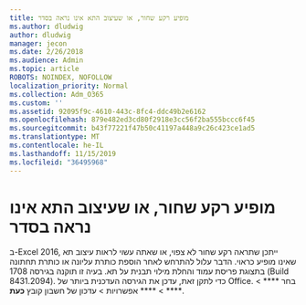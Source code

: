```yaml
---
title: מופיע רקע שחור, או שעיצוב התא אינו נראה בסדר
ms.author: dludwig
author: dludwig
manager: jecon
ms.date: 2/26/2018
ms.audience: Admin
ms.topic: article
ROBOTS: NOINDEX, NOFOLLOW
localization_priority: Normal
ms.collection: Adm_O365
ms.custom: ''
ms.assetid: 92095f9c-4610-443c-8fc4-ddc49b2e6162
ms.openlocfilehash: 879e482ed3cd80f2918e3cc56f2ba555bccc6f45
ms.sourcegitcommit: b43f77221f47b50c41197a448a9c26c423ce1ad5
ms.translationtype: MT
ms.contentlocale: he-IL
ms.lasthandoff: 11/15/2019
ms.locfileid: "36495968"
---
```

# <a name="a-black-background-appears-or-cell-formatting-doesnt-look-right"></a>מופיע רקע שחור, או שעיצוב התא אינו נראה בסדר

ב-Excel 2016, ייתכן שתראה רקע שחור לא צפוי, או שאתה עשוי לראות עיצוב תא שאינו מופיע כראוי. הדבר עלול להתרחש לאחר הוספת כותרת עליונה או כותרת תחתונה בתצוגת פריסת עמוד והחלת מילוי תבנית על תא. בעיה זו תוקנה בגירסה 1708 (Build 8431.2094). כדי לתקן זאת, עדכן את הגירסה העדכנית ביותר של Office. בחר **** \> **** \> **** אפשרויות \> עדכון של חשבון קובץ **כעת**.
  

